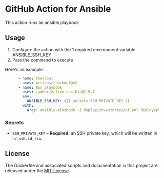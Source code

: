 # GitHub Action for Ansible

This action runs an ansible playbook

## Usage

1. Configure the action with the 1 required environment variable ANSIBLE_SSH_KEY
2. Pass the command to execute

Here's an example:

```yaml
      - name: Checkout
        uses: actions/checkout@v2
      - name: Run playbook
        uses: jawher/action-ansible@2.9.7
        env:
          ANSIBLE_SSH_KEY: ${{ secrets.SSH_PRIVATE_KEY }}
        with:
          args: ansible-playbook -i deploy/inventories/ci.yml deploy/playbook.yml
```


### Secrets

- `SSH_PRIVATE_KEY` – **Required**: an SSH private key, which will be written in `~/.ssh.id_rsa`.

## License

The Dockerfile and associated scripts and documentation in this project are released under the [MIT License](LICENSE).
